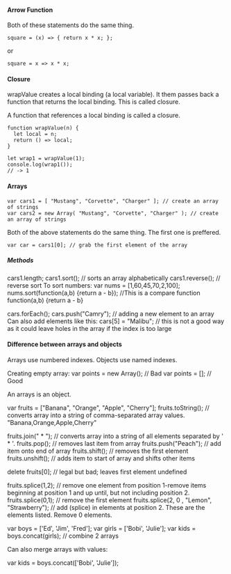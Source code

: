 #### Arrow Function
Both of these statements do the same thing.
~~~
square = (x) => { return x * x; };
~~~
or
~~~
square = x => x * x;
~~~
#### Closure

wrapValue creates a local binding (a local variable). It them passes back a function that returns the local binding. This is called closure.  

A function that references a local binding is called a closure.
~~~
function wrapValue(n) {
  let local = n;
  return () => local;
}

let wrap1 = wrapValue(1);
console.log(wrap1());
// -> 1
~~~

#### Arrays

```
var cars1 = [ "Mustang", "Corvette", "Charger" ]; // create an array of strings
var cars2 = new Array( "Mustang", "Corvette", "Charger" ); // create an array of strings
```
Both of the above statements do the same thing. The first one is preffered.

```
var car = cars1[0]; // grab the first element of the array
```

##### Methods
cars1.length;
cars1.sort(); // sorts an array alphabetically
cars1.reverse(); // reverse sort
To sort numbers:
var nums = [1,60,45,70,2,100];
nums.sort(function(a,b) {return a - b});
//This is a compare function
function(a,b) {return a - b}

cars.forEach(<function>);
cars.push("Camry"); // adding a new element to an array
Can also add elements like this:
cars[5] = "Malibu"; // this is not a good way as it could leave holes in the array if the index is too large
  
#### Difference between arrays and objects
Arrays use numbered indexes.
Objects use named indexes.

Creating empty array:
var points = new Array(); // Bad
var points = []; // Good

An arrays is an object.

var fruits = ["Banana", "Orange", "Apple", "Cherry"];
fruits.toString(); // converts array into a string of comma-separated array values.
"Banana,Orange,Apple,Cherry"

fruits.join(" * "); // converts array into a string of all elements separated by ' * '.
fruits.pop(); // removes last item from array
fruits.push("Peach"); // add item onto end of array
fruits.shift(); // removes the first element
fruits.unshift(); // adds item to start of array and shifts other items

delete fruits[0]; // legal but bad; leaves first element undefined

fruits.splice(1,2); // remove one element from position 1-remove items beginning at position 1 and up until, but not including position 2.
fruits.splice(0,1); // remove the first element
fruits.splice(2, 0 , "Lemon", "Strawberry"); // add (splice) in elements at position 2. These are the elements listed. Remove 0 elements.

var boys = ['Ed', 'Jim', 'Fred'];
var girls = ['Bobi', 'Julie'];
var kids = boys.concat(girls); // combine 2 arrays

Can also merge arrays with values:

var kids = boys.concat(['Bobi', 'Julie']);


